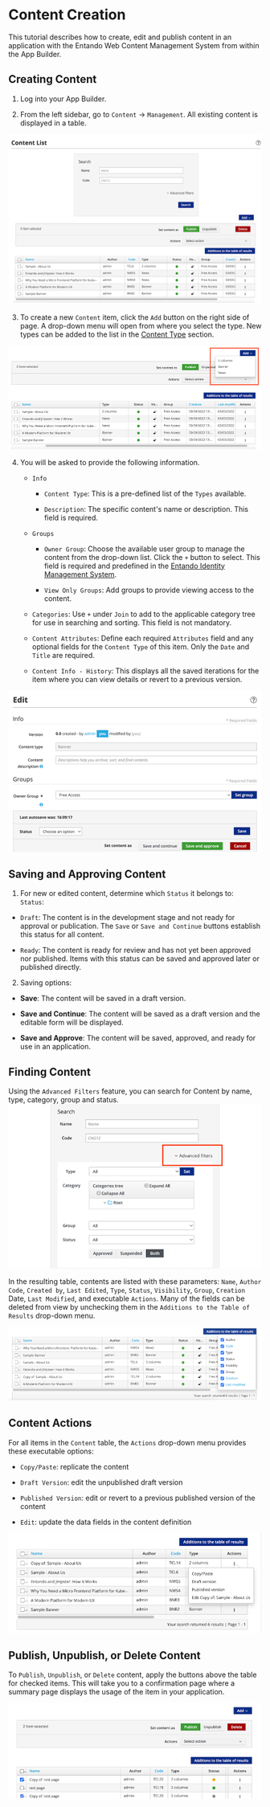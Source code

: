 # Content Creation

This tutorial describes how to create, edit and publish content in an application with the Entando Web Content Management System from within the App Builder.

## Creating Content

1. Log into your App Builder.

2. From the left sidebar, go to `Content` → `Management`. All existing 
    content is displayed in a table.

![image](./img/content-management.png)

3. To create a new `Content` item, click the `Add` button on the right side of page. A drop-down menu will open from where you select the type. New types can be added to the list in the [Content Type](./content-types-tutorial.md) section.

![image](./img/content-add.png)

4. You will be asked to provide the following information.
    * `Info` 

         * `Content Type`: This is a pre-defined list of the `Types` available.

         * `Description`: The specific content's name or description. This field is required.

    *   `Groups`

         * `Owner Group`: Choose the available user group to manage the content from the drop-down list. Click the `+` button to select. This field is required and predefined in the [Entando Identity Management System](../../docs/consume/identity-management.md).

         * `View Only Groups`: Add groups to provide viewing access to the content.


    *   `Categories`: Use `+` under `Join` to add to the applicable category tree for use in searching and sorting.  This field is not mandatory.

    *  `Content Attributes`: Define each required `Attributes` field and any optional fields for the `Content Type` of this item. Only the `Date` and `Title` are required.

    * `Content Info - History`: This displays all the saved iterations for the item where you can view details or revert to a previous version. 

![Add Content Information](./img/content-addinfo.png)

## Saving and Approving Content 
1. For new or edited content, determine which `Status` it belongs to:  
`Status`:
 * `Draft`: The content is in the development stage and not ready for approval or publication. The `Save` or `Save and Continue` buttons establish this status for all content.

 * `Ready`: The content is ready for review and has not yet been approved nor published.  Items with this status can be saved and approved later or published directly.

2. Saving options:

-   **Save**: The content will be saved in a draft version.

-   **Save and Continue**: The content will be saved as a draft version and the editable form will be displayed.

-   **Save and Approve**: The content will be saved, approved, and ready for use in an application.


## Finding Content

Using the `Advanced Filters` feature, you can search for Content by name, type, category, group and status. \
![Content Filters](./img/content-filters.png)

In the resulting table, contents are listed with these parameters: `Name`, `Author`
`Code`, `Created by`, `Last Edited`, `Type`, `Status`, `Visibility`, `Group`, `Creation` Date, `Last Modified`, and executable `Actions`. Many of the fields can be deleted from view by unchecking them in the `Additions to the Table of Results` drop-down menu.

![Content Table List View](./img/content-table-view.png)

## Content Actions

For all items in the `Content` table, the `Actions` drop-down menu provides these executable options:

* `Copy/Paste`: replicate the content

* `Draft Version`: edit the unpublished draft version

*  `Published Version`: edit or revert to a previous published version of the content

*  `Edit`: update the data fields in the content definition



![Content Actions](./img/content-actions.png)


## Publish, Unpublish, or Delete Content

To `Publish`, `Unpublish`, or `Delete` content, apply the buttons above the table for checked items. This will take you to a confirmation page where a summary page displays the usage of the item in your application. 

![Content Publish or Delete](./img/content-publish.png)

   